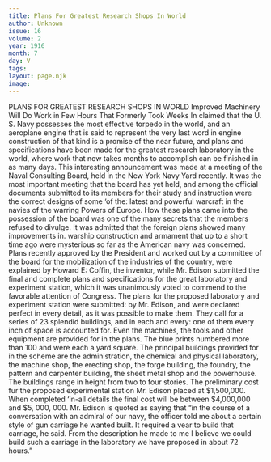 ```yaml
---
title: Plans For Greatest Research Shops In World
author: Unknown
issue: 16
volume: 2
year: 1916
month: 7
day: V
tags:
layout: page.njk
image:
---
```

PLANS FOR GREATEST RESEARCH SHOPS IN WORLD       Improved Machinery Will Do Work in Few Hours That Formerly Took Weeks       In claimed that the U. S. Navy possesses the most effective torpedo in the world, and an aeroplane engine that is said to represent the very last word in engine construction of that kind is a promise of the near future, and plans and specifications have been made for the greatest research laboratory in the world, where work that now takes months to accomplish can be finished in as many days. This interesting announcement was made at a meeting of the Naval Consulting Board, held in the New York Navy Yard recently. It was the most important meeting that the board has yet held, and among the official documents submitted to its members for their study and instruction were the correct designs of some ‘of the: latest and powerful warcraft in the navies of the warring Powers of Europe. How these plans came into the possession of the board was one of the many secrets that the members refused to divulge. It was admitted that the foreign plans showed many improvements in. warship construction and armament that up to a short time ago were mysterious so far as the American navy was concerned.       Plans recently approved by the President and worked out by a committee of the board for the mobilization of the industries of the country, were explained by Howard E: Coffin, the inventor, while Mr. Edison submitted the final and complete plans and specifications for the great laboratory and experiment station, which it was unanimously voted to commend to the favorable attention of Congress.       The plans for the proposed laboratory and experiment station were submitted: by Mr. Edison, and were declared perfect in every detail, as it was possible to make them. They call for a series of 23 splendid buildings, and in each and every: one of them every inch of space is accounted for. Even the machines, the tools and other equipment are provided for in the plans. The blue prints numbered more than 100 and were each a yard square.       The principal buildings provided for in the scheme are the administration, the chemical and physical laboratory, the machine shop, the erecting shop, the forge building, the foundry, the pattern and carpenter building, the sheet metal shop and the powerhouse. The buildings range in height from two to four stories. The preliminary cost fur the proposed experimental station Mr. Edison placed at $1,500,000. When completed ‘in-all details the final cost will be between $4,000,000 and $5, 000, 000.       Mr. Edison is quoted as saying that “in the course of a conversation with an admiral of our navy, the officer told me about a certain style of gun carriage he wanted built. It required a vear to build that carriage, he said. From the description he made to me I believe we could build such a carriage in the laboratory we have proposed in about 72 hours.” 


